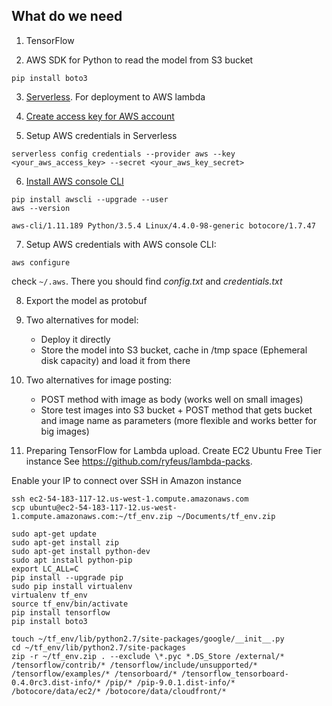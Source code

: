 ## What do we need
1. TensorFlow

2. AWS SDK for Python to read the model from S3 bucket
```
pip install boto3
```

3. [Serverless](https://serverless.com/framework/docs/providers/aws/guide/installation/). For deployment to AWS lambda

4. [Create access key for AWS account](http://docs.aws.amazon.com/general/latest/gr/managing-aws-access-keys.html)

5. Setup AWS credentials in Serverless
```
serverless config credentials --provider aws --key <your_aws_access_key> --secret <your_aws_key_secret>
```

6. [Install AWS console CLI](http://docs.aws.amazon.com/cli/latest/userguide/installing.html)
```
pip install awscli --upgrade --user
aws --version
```
```
aws-cli/1.11.189 Python/3.5.4 Linux/4.4.0-98-generic botocore/1.7.47
```

7. Setup AWS credentials with AWS console CLI:
```
aws configure
```
check ```~/.aws```. There you should find _config.txt_ and _credentials.txt_

8. Export the model as protobuf 

9. Two alternatives for model:
   - Deploy it directly
   - Store the model into S3 bucket, cache in /tmp space (Ephemeral disk capacity) and load it from there

10. Two alternatives for image posting:
    - POST method with image as body (works well on small images)
    - Store test images into S3 bucket + POST method that gets bucket and image name as parameters 
      (more flexible and works better for big images)

11. Preparing TensorFlow for Lambda upload. Create EC2 Ubuntu Free Tier instance
See https://github.com/ryfeus/lambda-packs.

Enable your IP to connect over SSH in Amazon instance

```
ssh ec2-54-183-117-12.us-west-1.compute.amazonaws.com
scp ubuntu@ec2-54-183-117-12.us-west-1.compute.amazonaws.com:~/tf_env.zip ~/Documents/tf_env.zip
```

```
sudo apt-get update
sudo apt-get install zip
sudo apt-get install python-dev
sudo apt install python-pip
export LC_ALL=C
pip install --upgrade pip
sudo pip install virtualenv
virtualenv tf_env
source tf_env/bin/activate
pip install tensorflow
pip install boto3
```
```
touch ~/tf_env/lib/python2.7/site-packages/google/__init__.py
cd ~/tf_env/lib/python2.7/site-packages
zip -r ~/tf_env.zip . --exclude \*.pyc *.DS_Store /external/* /tensorflow/contrib/* /tensorflow/include/unsupported/* /tensorflow/examples/* /tensorboard/* /tensorflow_tensorboard-0.4.0rc3.dist-info/* /pip/* /pip-9.0.1.dist-info/* /botocore/data/ec2/* /botocore/data/cloudfront/*
```
